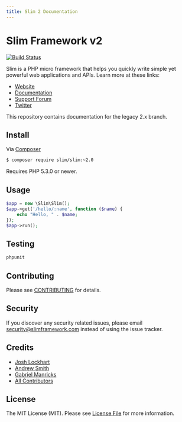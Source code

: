 ```yaml
---
title: Slim 2 Documentation
---
```

# Slim Framework v2

[![Build Status](https://travis-ci.org/slimphp/Slim.svg?branch=develop)](https://travis-ci.org/slimphp/Slim)

Slim is a PHP micro framework that helps you quickly write simple yet powerful web applications and APIs. Learn more at these links:

- [Website](http://www.slimframework.com)
- [Documentation](http://docs.slimframework.com)
- [Support Forum](http://help.slimframework.com)
- [Twitter](https://twitter.com/slimphp)

This repository contains documentation for the legacy 2.x branch.

## Install

Via [Composer](https://getcomposer.org/)

```bash
$ composer require slim/slim:~2.0
```

Requires PHP 5.3.0 or newer.

## Usage

```php
$app = new \Slim\Slim();
$app->get('/hello/:name', function ($name) {
    echo "Hello, " . $name;
});
$app->run();
```

## Testing

```bash
phpunit
```

## Contributing

Please see [CONTRIBUTING](https://github.com/slimphp/Slim/blob/master/CONTRIBUTING.md) for details.

## Security

If you discover any security related issues, please email security@slimframework.com instead of using the issue tracker.

## Credits

- [Josh Lockhart](https://github.com/codeguy)
- [Andrew Smith](https://github.com/silentworks)
- [Gabriel Manricks](https://github.com/gmanricks) 
- [All Contributors](https://github.com/slimphp/Slim/graphs/contributors)

## License

The MIT License (MIT). Please see [License File](https://github.com/slimphp/Slim/blob/master/LICENSE.md) for more information.
